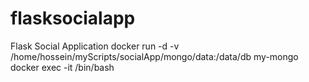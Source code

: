 # flasksocialapp
Flask Social Application
docker run -d -v /home/hossein/myScripts/socialApp/mongo/data:/data/db  my-mongo
docker exec -it <id> /bin/bash

